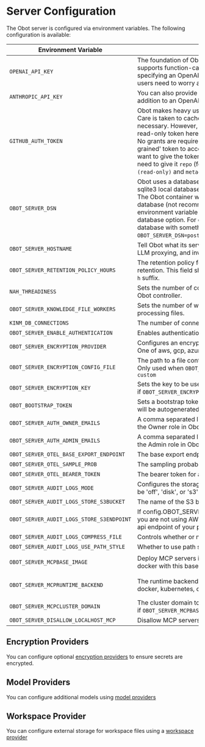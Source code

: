 # Server Configuration

The Obot server is configured via environment variables. The following configuration is available:

| Environment Variable | Description | Default |
|---------------------|-------------|---------|
| `OPENAI_API_KEY` | The foundation of Obot is a large language model that supports function-calling. The default is OpenAI and specifying an OpenAI key here will ensure none of the users need to worry about specifying their own API key. | - |
| `ANTHROPIC_API_KEY` | You can also provide an Anthropic API key in place of or in addition to an OpenAI API key. | - |
| `GITHUB_AUTH_TOKEN` | Obot makes heavy use of repositories hosted on GitHub. Care is taken to cache these and only re-check when necessary. However, rate-limiting can happen. Setting a read-only token here can alleviate many of these issues. No grants are required for either a 'classic' or 'fine-grained' token to access public repos (read-only). If you want to give the token access to private repos, you will need to give it `repo` (for a 'classic' token) or `contents (read-only)` and `metadata (read-only)`. |
| `OBOT_SERVER_DSN` | Obot uses a database backend. By default, it will use a sqlite3 local database when running the plan Obot binary. The Obot container will use an internal PostgreSQL database (not recommended for production). This environment variable allows you to specify another database option. For example, you can use a postgres database with something like `OBOT_SERVER_DSN=postgres://user:password@host/database`. | - |
| `OBOT_SERVER_HOSTNAME` | Tell Obot what its server URL is so that things like OAuth, LLM proxying, and invoke URLs are handled correctly. | - |
| `OBOT_SERVER_RETENTION_POLICY_HOURS` | The retention policy for the system. Set to 0 to disable retention. This field should just be a number in a string, no `h` suffix. | `2160` (90 days) |
| `NAH_THREADINESS` | Sets the number of concurrent threads that can run in the Obot controller. | `10` |
| `OBOT_SERVER_KNOWLEDGE_FILE_WORKERS` | Sets the number of workers used by knowledge for processing files. | `5` |
| `KINM_DB_CONNECTIONS` | The number of connections in the database pool for kinm | `5` |
| `OBOT_SERVER_ENABLE_AUTHENTICATION` | Enables authentication for Obot | `false` |
| `OBOT_SERVER_ENCRYPTION_PROVIDER` | Configures an encryption provider for credentials in Obot. One of aws, gcp, azure, custom, or none | `none` |
| `OBOT_SERVER_ENCRYPTION_CONFIG_FILE` | The path to a file containing the encryption configuration. Only used when `OBOT_SERVER_ENCRYPTION_PROVIDER` is `custom` | - |
| `OBOT_SERVER_ENCRYPTION_KEY` | Sets the key to be used for encryption. Should only be set if `OBOT_SERVER_ENCRYPTION_PROVIDER` is `custom` | - |
| `OBOT_BOOTSTRAP_TOKEN` | Sets a bootstrap token. If authentication is enabled, one will be autogenerated for you if this is not set. | - |
| `OBOT_SERVER_AUTH_OWNER_EMAILS` | A comma separated list of email addresses that will have the Owner role in Obot. | - |
| `OBOT_SERVER_AUTH_ADMIN_EMAILS` | A comma separated list of email addresses that will have the Admin role in Obot. | - |
| `OBOT_SERVER_OTEL_BASE_EXPORT_ENDPOINT` | The base export endpoint for OpenTelemetry | - |
| `OBOT_SERVER_OTEL_SAMPLE_PROB` | The sampling probability for OpenTelemetry | `0.1` |
| `OBOT_SERVER_OTEL_BEARER_TOKEN` | The bearer token for authentication with OpenTelemetry | - |
| `OBOT_SERVER_AUDIT_LOGS_MODE` | Configures the storage backend for audit logs in Obot. Can be 'off', 'disk', or 's3' | `off` |
| `OBOT_SERVER_AUDIT_LOGS_STORE_S3BUCKET` | The name of the S3 bucket to store audit logs in. | - |
| `OBOT_SERVER_AUDIT_LOGS_STORE_S3ENDPOINT` | If config.OBOT_SERVER_AUDIT_LOGS_MODE is 's3' and you are not using AWS S3, this needs to be set to the S3 api endpoint of your provider. | - |
| `OBOT_SERVER_AUDIT_LOGS_COMPRESS_FILE` | Controls whether or not to compress audit log files | `true` |
| `OBOT_SERVER_AUDIT_LOGS_USE_PATH_STYLE` | Whether to use path style for S3 | - |
| `OBOT_SERVER_MCPBASE_IMAGE` | Deploy MCP servers in the kubernetes cluster or using docker with this base image. | `ghcr.io/obot-platform/mcp-images/phat:main` |
| `OBOT_SERVER_MCPRUNTIME_BACKEND` | The runtime backend to use for running MCP servers: docker, kubernetes, or local. | `kubernetes` in the helm chart, `docker` otherwise |
| `OBOT_SERVER_MCPCLUSTER_DOMAIN` | The cluster domain to use for MCP services. Only matters if `OBOT_SERVER_MCPBASE_IMAGE` is set. | `cluster.local` |
| `OBOT_SERVER_DISALLOW_LOCALHOST_MCP` | Disallow MCP servers that try to connect to localhost. | `false` |

## Encryption Providers

You can configure optional [encryption providers](encryption-providers/aws-kms) to ensure secrets are encrypted.

## Model Providers
You can configure additional models using [model providers](model-providers)

## Workspace Provider
You can configure external storage for workspace files using a [workspace provider](workspace-provider)
